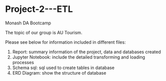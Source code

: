 # Project-2---ETL
Monash DA Bootcamp

The topic of our group is AU Tourism.

Please see below for information included in different files:
1. Report: summary information of the project, data and databases created
2. Jupyter Notebook: include the detailed transforming and loading processes
3. Schema sql: sql used to create tables in database
4. ERD Diagram: show the structure of database
